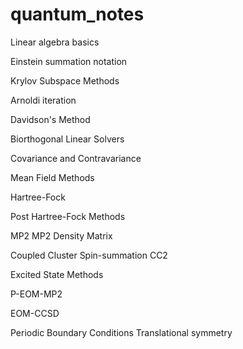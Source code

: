 # quantum_notes

Linear algebra basics
  
  Einstein summation notation

  Krylov Subspace Methods

  Arnoldi iteration

  Davidson's Method

  Biorthogonal Linear Solvers

  Covariance and Contravariance

Mean Field Methods

  Hartree-Fock

Post Hartree-Fock Methods

  MP2
    MP2 Density Matrix

  Coupled Cluster
    Spin-summation
    CC2

Excited State Methods

  P-EOM-MP2

  EOM-CCSD

Periodic Boundary Conditions
  Translational symmetry
